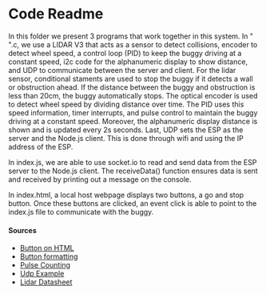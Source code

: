 # Code Readme

In this folder we present 3 programs that work together in this system. In "     ".c, we use a LIDAR V3 that acts as a sensor to detect collisions, encoder to detect wheel speed, a control loop (PID) to keep the buggy driving at a constant speed, i2c code for the alphanumeric display to show distance, and UDP to communicate between the server and client. For the lidar sensor, conditional staments are used to stop the buggy if it detects a wall or obstruction ahead. If the distance between the buggy and obstruction is less than 20cm, the buggy automatically stops. The optical encoder is used to detect wheel speed by dividing distance over time. The PID uses this speed information, timer interrupts, and pulse control to maintain the buggy driving at a constant speed. Moreover, the alphanumeric display distance is shown and is updated every 2s seconds. Last, UDP sets the ESP as the server and the Node.js client. This is done through wifi and using the IP address of the ESP.

In index.js, we are able to use socket.io to read and send data from the ESP server to the Node.js client. The receiveData() function ensures data is sent and received by printing out a message on the console.

In index.html, a local host webpage displays two buttons, a go and stop button. Once these buttons are clicked, an event click is able to point to the index.js file to communicate with the buggy.

#### Sources
- [Button on HTML](https://gist.github.com/aerrity/fd393e5511106420fba0c9602cc05d35)
- [Button formatting](https://www.w3schools.com/howto/howto_css_block_buttons.asp)
- [Pulse Counting](https://docs.espressif.com/projects/esp-idf/en/latest/esp32/api-reference/peripherals/pcnt.html)
- [Udp Example](https://www.geeksforgeeks.org/udp-server-client-implementation-c/)
- [Lidar Datasheet](http://static.garmin.com/pumac/LIDAR_Lite_v3_Operation_Manual_and_Technical_Specifications.pdf)
